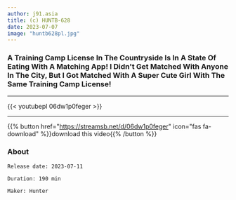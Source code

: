 ```yaml
---
author: j91.asia
title: (c) HUNTB-628
date: 2023-07-07
image: "huntb628pl.jpg"
---
```


### A Training Camp License In The Countryside Is In A State Of Eating With A Matching App! I Didn't Get Matched With Anyone In The City, But I Got Matched With A Super Cute Girl With The Same Training Camp License!
___

{{< youtubepl 06dw1p0feger >}}
___

{{% button href="https://streamsb.net/d/06dw1p0feger" icon="fas fa-download" %}}download this video{{% /button %}}
### About

`Release date: 2023-07-11`

`Duration: 190 min`

`Maker:	Hunter`